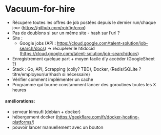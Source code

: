# Vacuum-for-hire
- Récupère toutes les offres de job postées depuis le dernier run/chaque jour (https://github.com/robfig/cron)
- Pas de doublons si sur un même site - hash sur l’url ? 
- Site :
  - Google jobs (API : https://cloud.google.com/talent-solution/job-search/docs) -> récupérer le htidocid (https://cloud.google.com/talent-solution/job-search/docs)
- Enregistrement quelque part + moyen facile d’y accéder (GoogleSheet ?)
- Stack : Go, API, Scrapping (colly? TBD), Docker, (Redis/SQLite ? titre/employeur/url/hash si nécessaire)
- Vérifier comment implémenter un cache
- Programme qui tourne constamment lancer des goroutines toutes les X heures


#### améliorations:
- serveur kimsufi (debian + docker)
- hébergement docker (https://geekflare.com/fr/docker-hosting-platforms/)
- pouvoir lancer manuellement avec un bouton